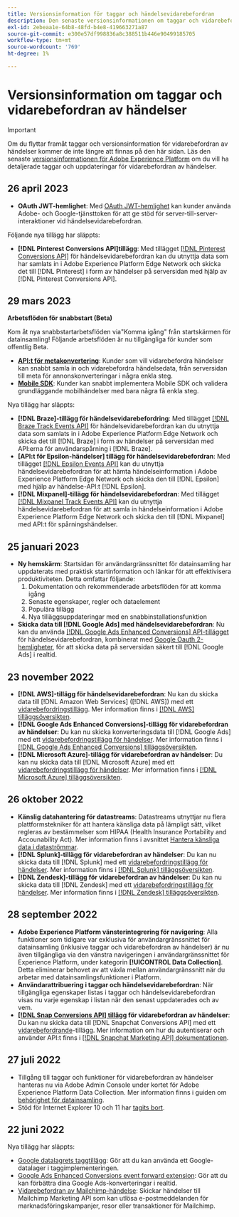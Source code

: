 ```yaml
---
title: Versionsinformation för taggar och händelsevidarebefordran
description: Den senaste versionsinformationen om taggar och vidarebefordran av händelser i Adobe Experience Platform.
exl-id: 2ebeaa1e-64b8-48fd-b4e8-419663271a87
source-git-commit: e300e57df998836a8c388511b446e90499185705
workflow-type: tm+mt
source-wordcount: '769'
ht-degree: 1%

---
```


# Versionsinformation om taggar och vidarebefordran av händelser

>[!IMPORTANT]
>
>Om du flyttar framåt taggar och versionsinformation för vidarebefordran av händelser kommer de inte längre att finnas på den här sidan. Läs den senaste [versionsinformationen för Adobe Experience Platform](https://experienceleague.adobe.com/docs/experience-platform/release-notes/latest.html#data-collection) om du vill ha detaljerade taggar och uppdateringar för vidarebefordran av händelser.

## 26 april 2023

* **OAuth JWT-hemlighet**: Med [OAuth JWT-hemlighet](https://experienceleague.adobe.com/docs/experience-platform/tags/event-forwarding/secrets.html) kan kunder använda Adobe- och Google-tjänsttoken för att ge stöd för server-till-server-interaktioner vid händelsevidarebefordran.

Följande nya tillägg har släppts:

* **[!DNL Pinterest Conversions API]tillägg**: Med tillägget [[!DNL Pinterest Conversions API]](https://experienceleague.adobe.com/docs/experience-platform/tags/extensions/server/pinterest/overview.html) för händelsevidarebefordran kan du utnyttja data som har samlats in i Adobe Experience Platform Edge Network och skicka det till [!DNL Pinterest] i form av händelser på serversidan med hjälp av [!DNL Pinterest Conversions API].

## 29 mars 2023

**Arbetsflöden för snabbstart (Beta)**

Kom åt nya snabbstartarbetsflöden via&quot;Komma igång&quot; från startskärmen för datainsamling! Följande arbetsflöden är nu tillgängliga för kunder som offentlig Beta.
* **[API:t för metakonvertering](https://experienceleague.adobe.com/docs/experience-platform/tags/extensions/server/meta/overview.html#quick-start)**: Kunder som vill vidarebefordra händelser kan snabbt samla in och vidarebefordra händelsedata, från serversidan till meta för annonskonverteringar i några enkla steg.
* **[Mobile SDK](https://developer.adobe.com/client-sdks/documentation/)**: Kunder kan snabbt implementera Mobile SDK och validera grundläggande mobilhändelser med bara några få enkla steg.

Nya tillägg har släppts:

* **[!DNL Braze]-tillägg för händelsevidarebefordring**: Med tillägget [[!DNL Braze Track Events API]](https://experienceleague.adobe.com/docs/experience-platform/tags/extensions/server/braze/overview.html) för händelsevidarebefordran kan du utnyttja data som samlats in i Adobe Experience Platform Edge Network och skicka det till [!DNL Braze] i form av händelser på serversidan med API:erna för användarspårning i [!DNL Braze].
* **[API:t för Epsilon-händelser] tillägg för händelsevidarebefordran**: Med tillägget [[!DNL Epsilon Events API]](https://experienceleague.adobe.com/docs/experience-platform/tags/extensions/server/braze/overview.html) kan du utnyttja händelsevidarebefordran för att hämta händelseinformation i Adobe Experience Platform Edge Network och skicka den till [!DNL Epsilon] med hjälp av händelse-API:t [!DNL Epsilon].
* **[!DNL Mixpanel]-tillägg för händelsevidarebefordran**: Med tillägget [[!DNL Mixpanel Track Events API]](https://experienceleague.adobe.com/docs/experience-platform/tags/extensions/server/braze/overview.html) kan du utnyttja händelsevidarebefordran för att samla in händelseinformation i Adobe Experience Platform Edge Network och skicka den till [!DNL Mixpanel] med API:t för spårningshändelser.

## 25 januari 2023

* **Ny hemskärm**: Startsidan för användargränssnittet för datainsamling har uppdaterats med praktisk startinformation och länkar för att effektivisera produktiviteten. Detta omfattar följande:
   1. Dokumentation och rekommenderade arbetsflöden för att komma igång
   1. Senaste egenskaper, regler och dataelement
   1. Populära tillägg
   1. Nya tilläggsuppdateringar med en snabbinstallationsfunktion
* **Skicka data till [!DNL Google Ads] med händelsevidarebefordran**: Nu kan du använda [[!DNL Google Ads Enhanced Conversions] API-tillägget](../extensions/server/google-ads-enhanced-conversions/overview.md) för händelsevidarebefordran, kombinerat med [Google Oauth 2-hemligheter](../ui/event-forwarding/secrets.md#google-oauth2), för att skicka data på serversidan säkert till [!DNL Google Ads] i realtid.

## 23 november 2022

* **[!DNL AWS]-tillägg för händelsevidarebefordran**: Nu kan du skicka data till [!DNL Amazon Web Services] ([!DNL AWS]) med ett [vidarebefordringstillägg](../../tags/ui/event-forwarding/overview.md). Mer information finns i [[!DNL AWS] tilläggsöversikten](../../tags/extensions/server/aws/overview.md).
* **[!DNL Google Ads Enhanced Conversions]-tillägg för vidarebefordran av händelser**: Du kan nu skicka konverteringsdata till [!DNL Google Ads] med ett [vidarebefordringstillägg för händelser](../../tags/ui/event-forwarding/overview.md). Mer information finns i [[!DNL Google Ads Enhanced Conversions] tilläggsöversikten](../../tags/extensions/server/google-ads-enhanced-conversions/overview.md).
* **[!DNL Microsoft Azure]-tillägg för vidarebefordran av händelser**: Du kan nu skicka data till [!DNL Microsoft Azure] med ett [vidarebefordringstillägg för händelser](../../tags/ui/event-forwarding/overview.md). Mer information finns i [[!DNL Microsoft Azure] tilläggsöversikten](../../tags/extensions/server/azure/overview.md).

## 26 oktober 2022

* **Känslig datahantering för datastreams**: Datastreams utnyttjar nu flera plattformstekniker för att hantera känsliga data på lämpligt sätt, vilket regleras av bestämmelser som HIPAA (Health Insurance Portability and Accounability Act). Mer information finns i avsnittet [Hantera känsliga data i dataströmmar](../../datastreams/overview.md#sensitive).
* **[!DNL Splunk]-tillägg för vidarebefordran av händelser**: Du kan nu skicka data till [!DNL Splunk] med ett [vidarebefordringstillägg för händelser](../ui/event-forwarding/overview.md). Mer information finns i [[!DNL Splunk] tilläggsöversikten](../extensions/server/splunk/overview.md).
* **[!DNL Zendesk]-tillägg för vidarebefordran av händelser**: Du kan nu skicka data till [!DNL Zendesk] med ett [vidarebefordringstillägg för händelser](../ui/event-forwarding/overview.md). Mer information finns i [[!DNL Zendesk] tilläggsöversikten](../extensions/server/zendesk/overview.md).

## 28 september 2022

* **Adobe Experience Platform vänsterintegrering för navigering**: Alla funktioner som tidigare var exklusiva för användargränssnittet för datainsamling (inklusive taggar och vidarebefordran av händelser) är nu även tillgängliga via den vänstra navigeringen i användargränssnittet för Experience Platform, under kategorin **[!UICONTROL Data Collection]**. Detta eliminerar behovet av att växla mellan användargränssnitt när du arbetar med datainsamlingsfunktioner i Platform.
* **Användarattribuering i taggar och händelsevidarebefordran**: När tillgängliga egenskaper listas i taggar och händelsevidarebefordran visas nu varje egenskap i listan när den senast uppdaterades och av vem.
* **[[!DNL Snap Conversions API] tillägg](https://exchange.adobe.com/apps/ec/108550) för vidarebefordran av händelser**: Du kan nu skicka data till [!DNL Snapchat Conversions API] med ett [vidarebefordrande](../../tags/ui/event-forwarding/overview.md)-tillägg. Mer information om hur du autentiserar och använder API:t finns i [[!DNL Snapchat Marketing API] dokumentationen](https://marketingapi.snapchat.com/docs/conversion.html).

## 27 juli 2022

* Tillgång till taggar och funktioner för vidarebefordran av händelser hanteras nu via Adobe Admin Console under kortet för Adobe Experience Platform Data Collection. Mer information finns i guiden om [behörighet för datainsamling](../../collection/permissions.md).
* Stöd för Internet Explorer 10 och 11 har [tagits bort](../ie-deprecation.md).

## 22 juni 2022

Nya tillägg har släppts:

* [Google datalagrets taggtillägg](../extensions/client/google-data-layer/overview.md): Gör att du kan använda ett Google-datalager i taggimplementeringen.
* [Google Ads Enhanced Conversions event forward extension](https://partners.adobe.com/exchangeprogram/experiencecloud/exchange.details.108630.html): Gör att du kan förbättra dina Google Ads-konverteringar i realtid.
* [Vidarebefordran av Mailchimp-händelse](../extensions/server/mailchimp/overview.md): Skickar händelser till Mailchimp Marketing API som kan utlösa e-postmeddelanden för marknadsföringskampanjer, resor eller transaktioner för Mailchimp.
